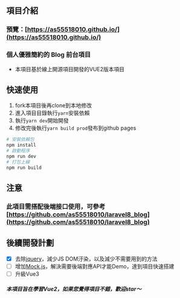 ## 項目介紹
### 預覽：[https://as55518010.github.io/](https://as55518010.github.io/)

### 個人優雅簡約的 Blog 前台項目

- 本項目基於線上開源項目開發的VUE2版本項目

## 快速使用
1. fork本項目後再clone到本地修改
2. 進入項目目錄執行`yarn`安裝依賴
3. 執行`yarn dev`開始開發
4. 修改完後執行`yarn build prod`發布到github pages
``` bash
# 安裝依賴包
npm install
# 啟動程序
npm run dev
# 打包上線
npm run build
```
## 注意
### 此項目需搭配後端接口使用，可參考 [https://github.com/as55518010/laravel8_blog](https://github.com/as55518010/laravel8_blog)

## 後續開發計劃

- [x] 去除[jquery](https://jquery.com/)，減少JS DOM汙染，以及減少不需要用到的方法
- [ ] 增加[Mock.js](https://github.com/nuysoft/Mock/wiki/Getting-Started)，解決需要後端對應API才能Demo，達到項目快速搭建
- [ ] 升級Vue3

##### 本項目旨在學習Vue2，如果您覺得項目不錯，歡迎star〜
